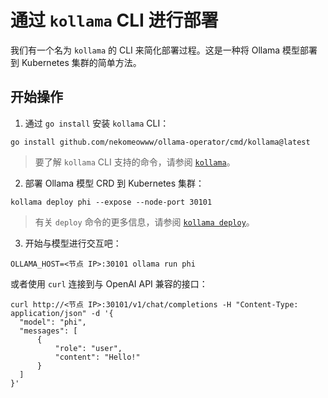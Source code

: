 # 通过 `kollama` CLI 进行部署

我们有一个名为 `kollama` 的 CLI 来简化部署过程。这是一种将 Ollama 模型部署到 Kubernetes 集群的简单方法。

## 开始操作

1. 通过 `go install` 安装 `kollama` CLI：

```shell
go install github.com/nekomeowww/ollama-operator/cmd/kollama@latest
```

> 要了解 `kollama` CLI 支持的命令，请参阅 [`kollama`](/pages/zh-CN/references/cli/)。

2. 部署 Ollama 模型 CRD 到 Kubernetes 集群：

```shell
kollama deploy phi --expose --node-port 30101
```

> 有关 `deploy` 命令的更多信息，请参阅 [`kollama deploy`](/pages/zh-CN/references/cli/commands/deploy)。

3. 开始与模型进行交互吧：

```shell
OLLAMA_HOST=<节点 IP>:30101 ollama run phi
```

或者使用 `curl` 连接到与 OpenAI API 兼容的接口：

```shell
curl http://<节点 IP>:30101/v1/chat/completions -H "Content-Type: application/json" -d '{
  "model": "phi",
  "messages": [
      {
          "role": "user",
          "content": "Hello!"
      }
  ]
}'
```

